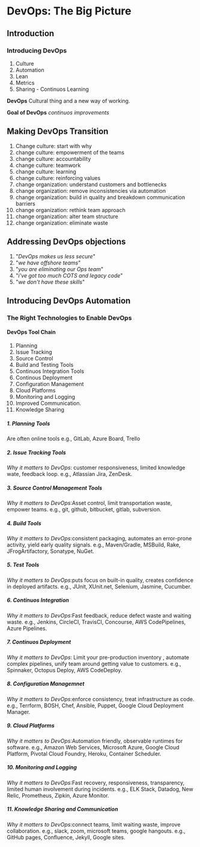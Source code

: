 # DevOps: The Big Picture

## Introduction
### Introducing DevOps
1. Culture
2. Automation
3. Lean
4. Metrics
5. Sharing - Continuos Learning

__DevOps__ Cultural thing and a new way of working.

__Goal of DevOps__ _continuos improvements_

## Making DevOps Transition
1. Change culture: start with why
2. change culture: empowerment of the teams
3. change culture: accountability
4. change culture: teamwork
5. change culture: learning
6. change culture: reinforcing values
7. change organization: understand customers and bottlenecks
8. change organization: remove inconsistencies via automation
9. change organization: build in quality and breakdown communication barriers
10. change organization: rethink team approach
11. change organization: alter team structure
12. change organization: eliminate waste

## Addressing DevOps objections
1. "_DevOps makes us less secure_"
2. "_we have offshore teams_"
3. "_you are eliminating our Ops team_"
4. "_i've got too much COTS and legacy code_"
5. "_we don't have these skills_"

## Introducing DevOps Automation
### The Right Technologies to Enable DevOps
#### DevOps Tool Chain
1. Planning
2. Issue Tracking
3. Source Control
4. Build and Testing Tools
5. Continuos Integration Tools
6. Continous Deployment
7. Configuration Management
8. Cloud Platforms
9. Monitoring and Logging
10. Improved Communication.
11. Knowledge Sharing

##### 1. Planning Tools
Are often online tools e.g., GitLab, Azure Board, Trello

##### 2. Issue Tracking Tools
_Why it matters to DevOps_: customer responsiveness, limited knowledge wate, feedback loop.
e.g., Atlassian Jira, ZenDesk.

##### 3. Source Control Management Tools
_Why it matters to DevOps_:Asset control, limit transportation waste, empower teams. e.g., git, github, bitbucket, gitlab, subversion.

##### 4. Build Tools
_Why it matters to DevOps_:consistent packaging, automates an error-prone activity, yield early quality signals. e.g., Maven/Gradle, MSBuild, Rake, JFrogArtifactory, Sonatype, NuGet.

##### 5. Test Tools
_Why it matters to DevOps_:puts focus on built-in quality, creates confidence in deployed artifacts. e.g., JUnit, XUnit.net, Selenium, Jasmine, Cucumber.

##### 6. Continuos Integration
_Why it matters to DevOps_:Fast feedback, reduce defect waste and waiting waste. e.g., Jenkins, CircleCI, TravisCI, Concourse, AWS CodePipelines, Azure Pipelines.

##### 7. Continuos Deployment
_Why it matters to DevOps_: Limit your pre-production inventory , automate complex pipelines, unify team around getting value to customers. e.g., Spinnaker, Octopus Deploy, AWS CodeDeploy.

##### 8. Configuration Managemnet
_Why it matters to DevOps_:enforce consistency, treat infrastructure as code. e.g., Terrform, BOSH, Chef, Ansible, Puppet, Google Cloud Deployment Manager.

##### 9. Cloud Platforms
_Why it matters to DevOps_:Automation friendly, observable runtimes for software. e.g., Amazon Web Services, Microsoft Azure, Google Cloud Platform, Pivotal Cloud Foundry, Heroku, Container Scheduler.

##### 10. Monitoring and Logging
_Why it matters to DevOps_:Fast recovery, responsiveness, transparency, limited human involvement during incidents. e.g., ELK Stack, Datadog, New Relic, Prometheus, Zipkin, Azure Monitor.

##### 11. Knowledge Sharing and Communication
_Why it matters to DevOps_:connect teams, limit waiting waste, improve collaboration. e.g., slack, zoom, microsoft teams, google hangouts. e.g., GitHub pages, Confluence, Jekyll, Google sites.